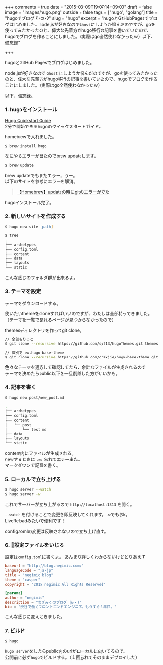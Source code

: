 +++
comments = true
date = "2015-03-09T19:07:14+09:00"
draft = false
image = "images/hugo.png"
outside = false
tags = ["hugo", "golang"]
title = "hugoでブログ ʕ◔ϖ◔ʔ"
slug = "hugo"
excerpt = "hugoとGitHubPagesでブログはじめました。node.jsが好きなので`Ghost`にしようか悩んだのですが、goを使ってみたかったのと、偉大な先輩方がhugo移行の記事を書いていたので、hugoでブログを作ることにしました。（実際はgo全然使わなかったｗ）以下、備忘録"

+++

hugoとGitHub Pagesでブログはじめました。

node.jsが好きなので `Ghost` にしようか悩んだのですが、goを使ってみたかったのと、偉大な先輩方がhugo移行の記事を書いていたので、hugoでブログを作ることにしました。（実際はgo全然使わなかったｗ）

以下、備忘録。

### 1. hugoをインストール

[Hugo Quickstart Guide](http://gohugo.io/overview/quickstart/)  
2分で開始できるhugoのクイックスタートガイド。

homebrewで入れました。

```zsh
$ brew install hugo
```

なにやらエラーが出たのでbrew updateします。

```zsh
$ brew update
```

brew updateでもまたエラー。うー。  
以下のサイトを参考にエラーを解消。

>[【Homebrew】updateの時にgitのエラーがでた](http://junko.hatenablog.com/entry/2013/08/13/000223)

hugoインストール完了。


### 2. 新しいサイトを作成する

```zsh
$ hugo new site [path]
```

```zsh
$ tree
.
├── archetypes
├── config.toml
├── content
├── data
├── layouts
└── static
```

こんな感じのフォルダ群が出来るよ。


### 3. テーマを設定

テーマをダウンロードする。

使いたいthemeをcloneすればいいのですが、わたしは全部持ってきました。  
（テーマを一覧で見れるページが見つからなかったので）

themesディレクトリを作ってgit clone。

```zsh
// 全部もりっと
$ git clone --recursive https://github.com/spf13/hugoThemes.git themes

// 個別で ex.hugo-base-theme
$ git clone --recursive https://github.com/crakjie/hugo-base-theme.git themes/hugo-base-theme
```

色々なテーマを適応して確認してたら、余計なファイルが生成されるので  
テーマを決めたらpublic以下を一旦削除した方がいいかも。


### 4. 記事を書く

```zsh
$ hugo new post/new_post.md
```

```zsh
.
├── archetypes
├── config.toml
├── content
│   └── post
│       └── test.md
├── data
├── layouts
└── static
```

content内にファイルが生成される。  
newするときに `.md` 忘れてエラー出た。  
マークダウンで記事を書く。


### 5. ローカルで立ち上げる

```zsh
$ hugo server --watch
$ hugo server -w
```

これでサーバーが立ち上がるので `http://localhost:1313` を開く。

`--watch` を付けることで変更を即反映してくれます。`-w`でもおk。  
LiveReloadみたいで便利です！

config.tomlの変更は反映されないので立ち上げ直す。


### 6. 設定ファイルをいじる

設定は`config.toml`に書くよ。
あんまり詳しくわからないけどとりあえず

```config.toml
baseurl = "http://blog.negimic.com/"
languageCode = "ja-jp"
title = "negimic blog"
theme = "casper"
copyright = "2015 negimic All Rights Reserved"

[params]
author = "negimic"
description = "ねぎみくのブログ |ω・)"
bio = "渋谷で働くフロントエンドエンジニア。もうすぐ３年目。"
```

こんな感じに変えときました。


### 7. ビルド

```zsh
$ hugo
```

`hugo server`をしたらpublic内のurlがローカルに向いてるので、  
公開前に必ず`hugo`でビルドする。（１回忘れてそのままデプロイした）


<!-- ## 参考サイト
- [hugo公式](http://gohugo.io/)
- [気ままなつぶやき](http://junko.hatenablog.com) -->

<!--
## 次回以降
- spot.im or discus
- github pages
  * custom URL
- theme/casper
  * 初めてプルリク出したよ！
  * go template （tag1番後ろの,を消したい）
  -->
